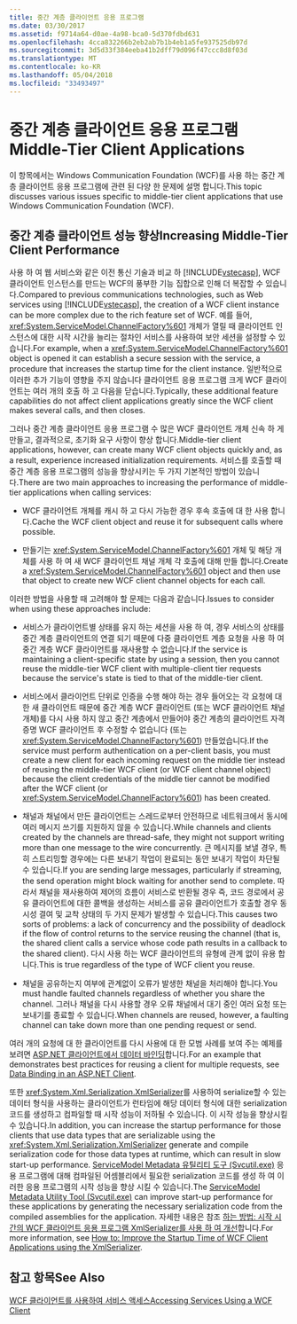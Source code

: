 ```yaml
---
title: 중간 계층 클라이언트 응용 프로그램
ms.date: 03/30/2017
ms.assetid: f9714a64-d0ae-4a98-bca0-5d370fdbd631
ms.openlocfilehash: 4cca832266b2eb2ab7b1b4eb1a5fe937525db97d
ms.sourcegitcommit: 3d5d33f384eeba41b2dff79d096f47ccc8d8f03d
ms.translationtype: MT
ms.contentlocale: ko-KR
ms.lasthandoff: 05/04/2018
ms.locfileid: "33493497"
---
```

# <a name="middle-tier-client-applications"></a><span data-ttu-id="6a60a-102">중간 계층 클라이언트 응용 프로그램</span><span class="sxs-lookup"><span data-stu-id="6a60a-102">Middle-Tier Client Applications</span></span>
<span data-ttu-id="6a60a-103">이 항목에서는 Windows Communication Foundation (WCF)를 사용 하는 중간 계층 클라이언트 응용 프로그램에 관련 된 다양 한 문제에 설명 합니다.</span><span class="sxs-lookup"><span data-stu-id="6a60a-103">This topic discusses various issues specific to middle-tier client applications that use Windows Communication Foundation (WCF).</span></span>  
  
## <a name="increasing-middle-tier-client-performance"></a><span data-ttu-id="6a60a-104">중간 계층 클라이언트 성능 향상</span><span class="sxs-lookup"><span data-stu-id="6a60a-104">Increasing Middle-Tier Client Performance</span></span>  
 <span data-ttu-id="6a60a-105">사용 하 여 웹 서비스와 같은 이전 통신 기술과 비교 하 [!INCLUDE[vstecasp](../../../../includes/vstecasp-md.md)], WCF 클라이언트 인스턴스를 만드는 WCF의 풍부한 기능 집합으로 인해 더 복잡할 수 있습니다.</span><span class="sxs-lookup"><span data-stu-id="6a60a-105">Compared to previous communications technologies, such as Web services using [!INCLUDE[vstecasp](../../../../includes/vstecasp-md.md)], the creation of a WCF client instance can be more complex due to the rich feature set of WCF.</span></span> <span data-ttu-id="6a60a-106">예를 들어, <xref:System.ServiceModel.ChannelFactory%601> 개체가 열릴 때 클라이언트 인스턴스에 대한 시작 시간을 늘리는 절차인 서비스를 사용하여 보안 세션을 설정할 수 있습니다.</span><span class="sxs-lookup"><span data-stu-id="6a60a-106">For example, when a <xref:System.ServiceModel.ChannelFactory%601> object is opened it can establish a secure session with the service, a procedure that increases the startup time for the client instance.</span></span> <span data-ttu-id="6a60a-107">일반적으로 이러한 추가 기능이 영향을 주지 않습니다 클라이언트 응용 프로그램 크게 WCF 클라이언트는 여러 개의 호출 하 고 다음을 닫습니다.</span><span class="sxs-lookup"><span data-stu-id="6a60a-107">Typically, these additional feature capabilities do not affect client applications greatly since the WCF client makes several calls, and then closes.</span></span>  
  
 <span data-ttu-id="6a60a-108">그러나 중간 계층 클라이언트 응용 프로그램 수 많은 WCF 클라이언트 개체 신속 하 게 만들고, 결과적으로, 초기화 요구 사항이 향상 합니다.</span><span class="sxs-lookup"><span data-stu-id="6a60a-108">Middle-tier client applications, however, can create many WCF client objects quickly and, as a result, experience increased initialization requirements.</span></span> <span data-ttu-id="6a60a-109">서비스를 호출할 때 중간 계층 응용 프로그램의 성능을 향상시키는 두 가지 기본적인 방법이 있습니다.</span><span class="sxs-lookup"><span data-stu-id="6a60a-109">There are two main approaches to increasing the performance of middle-tier applications when calling services:</span></span>  
  
-   <span data-ttu-id="6a60a-110">WCF 클라이언트 개체를 캐시 하 고 다시 가능한 경우 후속 호출에 대 한 사용 합니다.</span><span class="sxs-lookup"><span data-stu-id="6a60a-110">Cache the WCF client object and reuse it for subsequent calls where possible.</span></span>  
  
-   <span data-ttu-id="6a60a-111">만들기는 <xref:System.ServiceModel.ChannelFactory%601> 개체 및 해당 개체를 사용 하 여 새 WCF 클라이언트 채널 개체 각 호출에 대해 만들 합니다.</span><span class="sxs-lookup"><span data-stu-id="6a60a-111">Create a <xref:System.ServiceModel.ChannelFactory%601> object and then use that object to create new WCF client channel objects for each call.</span></span>  
  
 <span data-ttu-id="6a60a-112">이러한 방법을 사용할 때 고려해야 할 문제는 다음과 같습니다.</span><span class="sxs-lookup"><span data-stu-id="6a60a-112">Issues to consider when using these approaches include:</span></span>  
  
-   <span data-ttu-id="6a60a-113">서비스가 클라이언트별 상태를 유지 하는 세션을 사용 하 여, 경우 서비스의 상태를 중간 계층 클라이언트의 연결 되기 때문에 다중 클라이언트 계층 요청을 사용 하 여 중간 계층 WCF 클라이언트를 재사용할 수 없습니다.</span><span class="sxs-lookup"><span data-stu-id="6a60a-113">If the service is maintaining a client-specific state by using a session, then you cannot reuse the middle-tier WCF client with multiple-client tier requests because the service's state is tied to that of the middle-tier client.</span></span>  
  
-   <span data-ttu-id="6a60a-114">서비스에서 클라이언트 단위로 인증을 수행 해야 하는 경우 들어오는 각 요청에 대 한 새 클라이언트 때문에 중간 계층 WCF 클라이언트 (또는 WCF 클라이언트 채널 개체)를 다시 사용 하지 않고 중간 계층에서 만들어야 중간 계층의 클라이언트 자격 증명 WCF 클라이언트 후 수정할 수 없습니다 (또는 <xref:System.ServiceModel.ChannelFactory%601>) 만들었습니다.</span><span class="sxs-lookup"><span data-stu-id="6a60a-114">If the service must perform authentication on a per-client basis, you must create a new client for each incoming request on the middle tier instead of reusing the middle-tier WCF client (or WCF client channel object) because the client credentials of the middle tier cannot be modified after the WCF client (or <xref:System.ServiceModel.ChannelFactory%601>) has been created.</span></span>  
  
-   <span data-ttu-id="6a60a-115">채널과 채널에서 만든 클라이언트는 스레드로부터 안전하므로 네트워크에서 동시에 여러 메시지 쓰기를 지원하지 않을 수 있습니다.</span><span class="sxs-lookup"><span data-stu-id="6a60a-115">While channels and clients created by the channels are thread-safe, they might not support writing more than one message to the wire concurrently.</span></span> <span data-ttu-id="6a60a-116">큰 메시지를 보낼 경우, 특히 스트리밍할 경우에는 다른 보내기 작업이 완료되는 동안 보내기 작업이 차단될 수 있습니다.</span><span class="sxs-lookup"><span data-stu-id="6a60a-116">If you are sending large messages, particularly if streaming, the send operation might block waiting for another send to complete.</span></span> <span data-ttu-id="6a60a-117">따라서 채널을 재사용하여 제어의 흐름이 서비스로 반환될 경우 즉, 코드 경로에서 공유 클라이언트에 대한 콜백을 생성하는 서비스를 공유 클라이언트가 호출할 경우 동시성 결여 및 교착 상태의 두 가지 문제가 발생할 수 있습니다.</span><span class="sxs-lookup"><span data-stu-id="6a60a-117">This causes two sorts of problems: a lack of concurrency and the possibility of deadlock if the flow of control returns to the service reusing the channel (that is, the shared client calls a service whose code path results in a callback to the shared client).</span></span> <span data-ttu-id="6a60a-118">다시 사용 하는 WCF 클라이언트의 유형에 관계 없이 유용 합니다.</span><span class="sxs-lookup"><span data-stu-id="6a60a-118">This is true regardless of the type of WCF client you reuse.</span></span>  
  
-   <span data-ttu-id="6a60a-119">채널을 공유하는지 여부에 관계없이 오류가 발생한 채널을 처리해야 합니다.</span><span class="sxs-lookup"><span data-stu-id="6a60a-119">You must handle faulted channels regardless of whether you share the channel.</span></span> <span data-ttu-id="6a60a-120">그러나 채널을 다시 사용할 경우 오류 채널에서 대기 중인 여러 요청 또는 보내기를 종료할 수 있습니다.</span><span class="sxs-lookup"><span data-stu-id="6a60a-120">When channels are reused, however, a faulting channel can take down more than one pending request or send.</span></span>  
  
 <span data-ttu-id="6a60a-121">여러 개의 요청에 대 한 클라이언트를 다시 사용에 대 한 모범 사례를 보여 주는 예제를 보려면 [ASP.NET 클라이언트에서 데이터 바인딩](../../../../docs/framework/wcf/samples/data-binding-in-an-aspnet-client.md)합니다.</span><span class="sxs-lookup"><span data-stu-id="6a60a-121">For an example that demonstrates best practices for reusing a client for multiple requests, see [Data Binding in an ASP.NET Client](../../../../docs/framework/wcf/samples/data-binding-in-an-aspnet-client.md).</span></span>  
  
 <span data-ttu-id="6a60a-122">또한 <xref:System.Xml.Serialization.XmlSerializer>를 사용하여 serialize할 수 있는 데이터 형식을 사용하는 클라이언트가 런타임에 해당 데이터 형식에 대한 serialization 코드를 생성하고 컴파일할 때 시작 성능이 저하될 수 있습니다. 이 시작 성능을 향상시킬 수 있습니다.</span><span class="sxs-lookup"><span data-stu-id="6a60a-122">In addition, you can increase the startup performance for those clients that use data types that are serializable using the <xref:System.Xml.Serialization.XmlSerializer> generate and compile serialization code for those data types at runtime, which can result in slow start-up performance.</span></span> <span data-ttu-id="6a60a-123">[ServiceModel Metadata 유틸리티 도구 (Svcutil.exe)](../../../../docs/framework/wcf/servicemodel-metadata-utility-tool-svcutil-exe.md) 응용 프로그램에 대해 컴파일된 어셈블리에서 필요한 serialization 코드를 생성 하 여 이러한 응용 프로그램의 시작 성능을 향상 시킬 수 있습니다.</span><span class="sxs-lookup"><span data-stu-id="6a60a-123">The [ServiceModel Metadata Utility Tool (Svcutil.exe)](../../../../docs/framework/wcf/servicemodel-metadata-utility-tool-svcutil-exe.md) can improve start-up performance for these applications by generating the necessary serialization code from the compiled assemblies for the application.</span></span> <span data-ttu-id="6a60a-124">자세한 내용은 참조 [하는 방법: 시작 시간의 WCF 클라이언트 응용 프로그램 XmlSerializer를 사용 하 여 개선](../../../../docs/framework/wcf/feature-details/startup-time-of-wcf-client-applications-using-the-xmlserializer.md)합니다.</span><span class="sxs-lookup"><span data-stu-id="6a60a-124">For more information, see [How to: Improve the Startup Time of WCF Client Applications using the XmlSerializer](../../../../docs/framework/wcf/feature-details/startup-time-of-wcf-client-applications-using-the-xmlserializer.md).</span></span>  
  
## <a name="see-also"></a><span data-ttu-id="6a60a-125">참고 항목</span><span class="sxs-lookup"><span data-stu-id="6a60a-125">See Also</span></span>  
 [<span data-ttu-id="6a60a-126">WCF 클라이언트를 사용하여 서비스 액세스</span><span class="sxs-lookup"><span data-stu-id="6a60a-126">Accessing Services Using a WCF Client</span></span>](../../../../docs/framework/wcf/feature-details/accessing-services-using-a-client.md)
